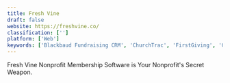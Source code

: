 ```yaml
---
title: Fresh Vine
draft: false 
website: https://freshvine.co/
classification: ['']
platform: ['Web']
keywords: ['Blackbaud Fundraising CRM', 'ChurchTrac', 'FirstGiving', 'Giveffect', 'GroupAhead', 'Kajabi', 'LetsFund', 'M1 Finance', 'OpenLP', 'PowerChurch', 'RaiseDonors', 'StarChapter', 'Tendenci', 'Wild Apricot', 'roundCorner']
---
```

Fresh Vine Nonprofit Membership Software is Your Nonprofit's Secret Weapon.